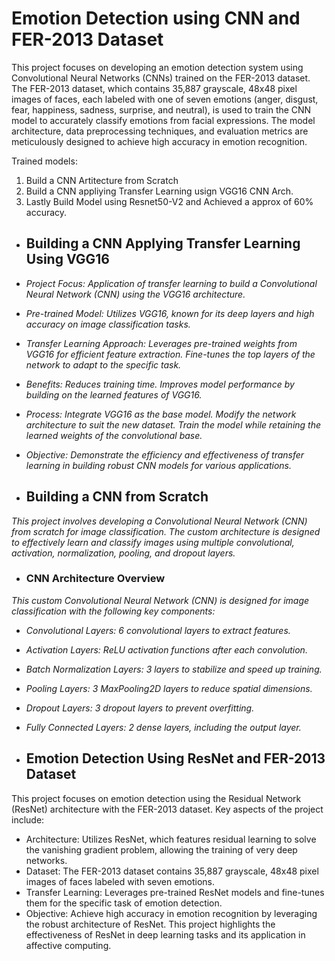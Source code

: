 # Emotion Detection using CNN and FER-2013 Dataset

This project focuses on developing an emotion detection system using Convolutional Neural Networks (CNNs) trained on the FER-2013 dataset. The FER-2013 dataset, which contains 35,887 grayscale, 48x48 pixel images of faces, each labeled with one of seven emotions (anger, disgust, fear, happiness, sadness, surprise, and neutral), is used to train the CNN model to accurately classify emotions from facial expressions. The model architecture, data preprocessing techniques, and evaluation metrics are meticulously designed to achieve high accuracy in emotion recognition.

Trained models:

1. Build a CNN Artitecture from Scratch
2. Build a CNN appliying Transfer Learning usign VGG16 CNN Arch.
3. Lastly Build Model using Resnet50-V2 and Achieved a approx of 60% accuracy.





* ## Building a CNN Applying Transfer Learning Using VGG16

* *Project Focus: Application of transfer learning to build a Convolutional Neural Network (CNN) using the VGG16 architecture.*
* *Pre-trained Model: Utilizes VGG16, known for its deep layers and high accuracy on image classification tasks.*
* *Transfer Learning Approach: Leverages pre-trained weights from VGG16 for efficient feature extraction. Fine-tunes the top layers of the network to adapt to the specific task.*
* *Benefits: Reduces training time. Improves model performance by building on the learned features of VGG16.*
* *Process: Integrate VGG16 as the base model. Modify the network architecture to suit the new dataset. Train the model while retaining the learned weights of the convolutional base.*
* *Objective: Demonstrate the efficiency and effectiveness of transfer learning in building robust CNN models for various applications.*

* ## Building a CNN from Scratch

*This project involves developing a Convolutional Neural Network (CNN) from scratch for image classification. The custom architecture is designed to effectively learn and*
*classify images using multiple convolutional, activation, normalization, pooling, and dropout layers.*

* ### CNN Architecture Overview
*This custom Convolutional Neural Network (CNN) is designed for image classification with the following key components:*
* *Convolutional Layers: 6 convolutional layers to extract features.*
* *Activation Layers: ReLU activation functions after each convolution.*
* *Batch Normalization Layers: 3 layers to stabilize and speed up training.*
* *Pooling Layers: 3 MaxPooling2D layers to reduce spatial dimensions.*
* *Dropout Layers: 3 dropout layers to prevent overfitting.*
* *Fully Connected Layers: 2 dense layers, including the output layer.*


* ## Emotion Detection Using ResNet and FER-2013 Dataset
This project focuses on emotion detection using the Residual Network (ResNet) architecture with the FER-2013 dataset. Key aspects of the project include:

* Architecture: Utilizes ResNet, which features residual learning to solve the vanishing gradient problem, allowing the training of very deep networks.
* Dataset: The FER-2013 dataset contains 35,887 grayscale, 48x48 pixel images of faces labeled with seven emotions.
* Transfer Learning: Leverages pre-trained ResNet models and fine-tunes them for the specific task of emotion detection.
* Objective: Achieve high accuracy in emotion recognition by leveraging the robust architecture of ResNet.
This project highlights the effectiveness of ResNet in deep learning tasks and its application in affective computing.

